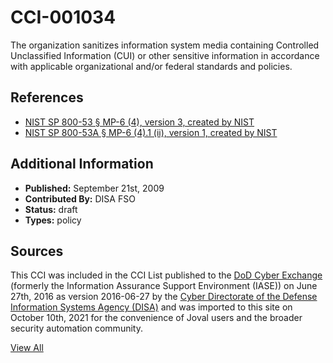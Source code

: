 # CCI-001034

The organization sanitizes information system media containing Controlled Unclassified Information (CUI) or other sensitive information in accordance with applicable organizational and/or federal standards and policies.

## References ##

* [NIST SP 800-53 § MP-6 (4), version 3, created by NIST](http://csrc.nist.gov/publications/PubsSPs.html)
* [NIST SP 800-53A § MP-6 (4).1 (ii), version 1, created by NIST](http://csrc.nist.gov/publications/PubsSPs.html)


## Additional Information ##

* **Published:** September 21st, 2009
* **Contributed By:** DISA FSO
* **Status:** draft
* **Types:** policy

## Sources ##

This CCI was included in the CCI List published to the [DoD Cyber Exchange](https://public.cyber.mil/stigs/cci/)
(formerly the Information Assurance Support Environment (IASE)) on June 27th, 2016 as version
2016-06-27 by the [Cyber Directorate of the Defense Information Systems Agency (DISA)](https://public.cyber.mil/about-cyber/)
and was imported to this site on October 10th, 2021 for the convenience of Joval users and the broader
security automation community.

[View All](../README.md)
